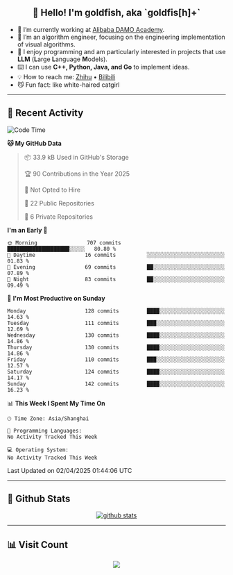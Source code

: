 
<h2 align="center">👋 Hello! I'm goldfish, aka `goldfis[h]+`</h2>

- 📍 I’m currently working at [Alibaba DAMO Academy](https://damo.alibaba.com/).  
- 🌱 I’m an algorithm engineer, focusing on the engineering implementation of visual algorithms.  
- 💬 I enjoy programming and am particularly interested in projects that use **LLM** (**L**arge **L**anguage **M**odels).   
- ⌨️ I can use **C++, Python, Java, and Go** to implement ideas.  
- 💡 How to reach me: [Zhihu](https://www.zhihu.com/people/goldfishh) • [Bilibili](https://space.bilibili.com/11349246)  
- 😼 Fun fact: like white-haired catgirl  

-------

## 🔧 Recent Activity

<!--START_SECTION:waka-->
![Code Time](http://img.shields.io/badge/Code%20Time-94%20hrs%2013%20mins-blue)

**🐱 My GitHub Data** 

> 📦 33.9 kB Used in GitHub's Storage 
 > 
> 🏆 90 Contributions in the Year 2025
 > 
> 🚫 Not Opted to Hire
 > 
> 📜 22 Public Repositories 
 > 
> 🔑 6 Private Repositories 
 > 
**I'm an Early 🐤** 

```text
🌞 Morning                707 commits         ████████████████████░░░░░   80.80 % 
🌆 Daytime                16 commits          ░░░░░░░░░░░░░░░░░░░░░░░░░   01.83 % 
🌃 Evening                69 commits          ██░░░░░░░░░░░░░░░░░░░░░░░   07.89 % 
🌙 Night                  83 commits          ██░░░░░░░░░░░░░░░░░░░░░░░   09.49 % 
```
📅 **I'm Most Productive on Sunday** 

```text
Monday                   128 commits         ████░░░░░░░░░░░░░░░░░░░░░   14.63 % 
Tuesday                  111 commits         ███░░░░░░░░░░░░░░░░░░░░░░   12.69 % 
Wednesday                130 commits         ████░░░░░░░░░░░░░░░░░░░░░   14.86 % 
Thursday                 130 commits         ████░░░░░░░░░░░░░░░░░░░░░   14.86 % 
Friday                   110 commits         ███░░░░░░░░░░░░░░░░░░░░░░   12.57 % 
Saturday                 124 commits         ████░░░░░░░░░░░░░░░░░░░░░   14.17 % 
Sunday                   142 commits         ████░░░░░░░░░░░░░░░░░░░░░   16.23 % 
```


📊 **This Week I Spent My Time On** 

```text
🕑︎ Time Zone: Asia/Shanghai

💬 Programming Languages: 
No Activity Tracked This Week

💻 Operating System: 
No Activity Tracked This Week
```


 Last Updated on 02/04/2025 01:44:06 UTC
<!--END_SECTION:waka-->

-------

## 📆 Github Stats

<p align="center">
    <a href="https://github.com/anuraghazra/github-readme-stats">
      <img src="https://github-readme-stats.vercel.app/api?username=goldfishh&show_icons=true&theme=dracula" alt="github stats" />
    </a>
</p>

-------

## 📊 Visit Count

<p align="center">
  <a href="https://count.getloli.com/"><img src="https://count.getloli.com/get/@:goldfishh?theme=rule34"></a>
</p>
